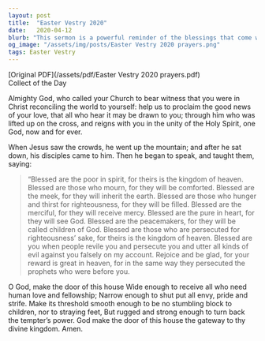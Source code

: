 ```yaml
---
layout: post
title:  "Easter Vestry 2020"
date:   2020-04-12
blurb: "This sermon is a powerful reminder of the blessings that come with being humble, merciful, and peace-loving. It emphasizes the importance of being pure in heart, hungering for righteousness, and enduring persecution for the sake of righteousness. The sermon concludes with a prayer for the church to be a welcoming place for all, yet strong against temptation."
og_image: "/assets/img/posts/Easter Vestry 2020 prayers.png"
tags: Easter Vestry
---
```

[Original PDF](/assets/pdf/Easter Vestry 2020 prayers.pdf)    
Collect of the Day

Almighty God,
who called your Church to bear witness
that you were in Christ reconciling the world to yourself:
help us to proclaim the good news of your love,
that all who hear it may be drawn to you;
through him who was lifted up on the cross,
and reigns with you in the unity of the Holy Spirit,
one God, now and for ever.

When Jesus saw the crowds, he went up the mountain; and after he sat down, his disciples came to him. Then he began to speak, and taught them, saying:

>“Blessed are the poor in spirit, for theirs is the kingdom of heaven.
>Blessed are those who mourn, for they will be comforted.
>Blessed are the meek, for they will inherit the earth.
>Blessed are those who hunger and thirst for righteousness, for they will be filled.
>Blessed are the merciful, for they will receive mercy.
>Blessed are the pure in heart, for they will see God.
>Blessed are the peacemakers, for they will be called children of God.
>Blessed are those who are persecuted for righteousness’ sake, for theirs is the kingdom of heaven.
>Blessed are you when people revile you and persecute you and utter all kinds of evil against you falsely on my account. Rejoice and be glad, for your reward is great in heaven, for in the same way they persecuted the prophets who were before you.

O God, make the door of this house
Wide enough to receive all who
need human love and fellowship;
Narrow enough to shut put all envy, pride and strife.
Make its threshold smooth enough
to be no stumbling block to children, nor to straying feet,
But rugged and strong enough to turn back the tempter’s power.
God make the door of this house the gateway to thy divine kingdom.
Amen.
